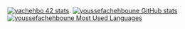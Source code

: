 [![yachehbo 42 stats](https://1337-readme.vercel.app/api/profile?cursus=42cursus&dark=true&forty_two_network_logo=hide&login=yachehbo)](https://profile.intra.42.fr/users/yachehbo). 
[![youssefachehboune GitHub stats](https://github-readme-stats.vercel.app/api?username=youssefachehboune&show_icons=true&theme=radical)](https://github.com/youssefachehboune)
[![youssefachehboune Most Used Languages](https://github-readme-stats.vercel.app/api/top-langs/?username=youssefachehboune&layout=compact&hide_border=true&theme=darcula&bg_color=00000000&langs_count=6)](https://github.com/youssefachehboune)
